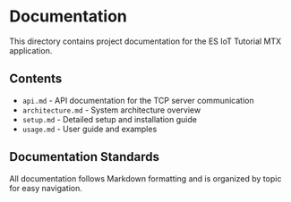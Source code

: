 # Documentation

This directory contains project documentation for the ES IoT Tutorial MTX application.

## Contents

- `api.md` - API documentation for the TCP server communication
- `architecture.md` - System architecture overview
- `setup.md` - Detailed setup and installation guide
- `usage.md` - User guide and examples

## Documentation Standards

All documentation follows Markdown formatting and is organized by topic for easy navigation.